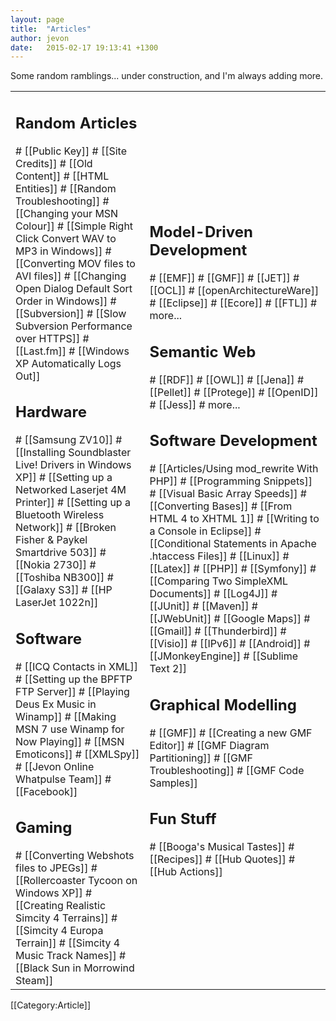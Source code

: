 ```yaml
---
layout: page
title:  "Articles"
author: jevon
date:   2015-02-17 19:13:41 +1300
---
```


Some random ramblings... under construction, and I'm always adding more.
<table class="articles-table"><tr><td class="left-bar"><h2 class="heading-random">Random Articles</h2>
# [[Public Key]]
# [[Site Credits]]
# [[Old Content]]
# [[HTML Entities]]
# [[Random Troubleshooting]]
# [[Changing your MSN Colour]]
# [[Simple Right Click Convert WAV to MP3 in Windows]]
# [[Converting MOV files to AVI files]]
# [[Changing Open Dialog Default Sort Order in Windows]]
# [[Subversion]]
# [[Slow Subversion Performance over HTTPS]]
# [[Last.fm]]
# [[Windows XP Automatically Logs Out]]

<h2 class="heading-hardware">Hardware</h2>
# [[Samsung ZV10]]
# [[Installing Soundblaster Live! Drivers in Windows XP]]
# [[Setting up a Networked Laserjet 4M Printer]]
# [[Setting up a Bluetooth Wireless Network]]
# [[Broken Fisher & Paykel Smartdrive 503]]
# [[Nokia 2730]]
# [[Toshiba NB300]]
# [[Galaxy S3]]
# [[HP LaserJet 1022n]]

<h2 class="heading-applications">Software</h2>
# [[ICQ Contacts in XML]]
# [[Setting up the BPFTP FTP Server]]
# [[Playing Deus Ex Music in Winamp]]
# [[Making MSN 7 use Winamp for Now Playing]]
# [[MSN Emoticons]]
# [[XMLSpy]]
# [[Jevon Online Whatpulse Team]]
# [[Facebook]]

<h2 class="heading-gaming">Gaming</h2>
# [[Converting Webshots files to JPEGs]]
# [[Rollercoaster Tycoon on Windows XP]]
# [[Creating Realistic Simcity 4 Terrains]]
# [[Simcity 4 Europa Terrain]]
# [[Simcity 4 Music Track Names]]
# [[Black Sun in Morrowind Steam]]

</td><td class="right-bar"><h2 class="heading-mdd">Model-Driven Development</h2>
# [[EMF]]
# [[GMF]]
# [[JET]]
# [[OCL]]
# [[openArchitectureWare]]
# [[Eclipse]]
# [[Ecore]]
# [[FTL]]
# more...

<h2 class="heading-semantic">Semantic Web</h2>
# [[RDF]]
# [[OWL]]
# [[Jena]]
# [[Pellet]]
# [[Protege]]
# [[OpenID]]
# [[Jess]]
# more...

<h2 class="heading-software">Software Development</h2>
# [[Articles/Using mod_rewrite With PHP]]
# [[Programming Snippets]]
# [[Visual Basic Array Speeds]]
# [[Converting Bases]]
# [[From HTML 4 to XHTML 1]]
# [[Writing to a Console in Eclipse]]
# [[Conditional Statements in Apache .htaccess Files]]
# [[Linux]]
# [[Latex]]
# [[PHP]]
# [[Symfony]]
# [[Comparing Two SimpleXML Documents]]
# [[Log4J]]
# [[JUnit]]
# [[Maven]]
# [[JWebUnit]]
# [[Google Maps]]
# [[Gmail]]
# [[Thunderbird]]
# [[Visio]]
# [[IPv6]]
# [[Android]]
# [[JMonkeyEngine]]
# [[Sublime Text 2]]

<h2 class="heading-gmf">Graphical Modelling</h2>
# [[GMF]]
# [[Creating a new GMF Editor]]
# [[GMF Diagram Partitioning]]
# [[GMF Troubleshooting]]
# [[GMF Code Samples]]

<h2 class="heading-fun">Fun Stuff</h2>
# [[Booga's Musical Tastes]]
# [[Recipes]]
# [[Hub Quotes]]
# [[Hub Actions]]
</td></tr></table>

[[Category:Article]]